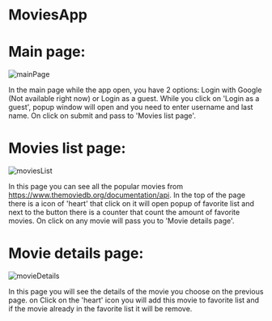 # MoviesApp

# Main page:

![mainPage](https://user-images.githubusercontent.com/65961363/105480711-bffc9b00-5cae-11eb-8c47-90612029057e.jpg)

In the main page while the app open, you have 2 options: Login with Google (Not available right now) or Login as a guest.
While you click on 'Login as a guest', popup window will open and you need to enter username and last name.
On click on submit and pass to 'Movies list page'.




# Movies list page:

![moviesList](https://user-images.githubusercontent.com/65961363/105480854-f5a18400-5cae-11eb-8c91-2a2513e1978b.jpg)

In this page you can see all the popular movies from https://www.themoviedb.org/documentation/api.
In the top of the page there is a icon of 'heart' that click on it will open popup of favorite list and next to the button there is a counter that count the amount of favorite movies.
On click on any movie will pass you to 'Movie details page'.




# Movie details page:

![movieDetails](https://user-images.githubusercontent.com/65961363/105480971-14077f80-5caf-11eb-9c71-fec3b4df7249.jpg)

In this page you will see the details of the movie you choose on the previous page.
on Click on the 'heart' icon you will add this movie to favorite list and if the movie already in the favorite list it will be remove.
